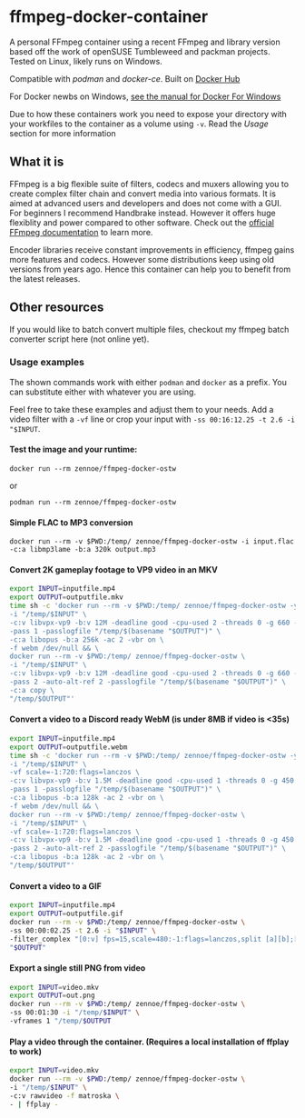 # ffmpeg-docker-container
A personal FFmpeg container using a recent FFmpeg and library version based off the work of openSUSE Tumbleweed and packman projects. Tested on Linux, likely runs on Windows.

Compatible with *podman* and *docker-ce*. Built on [Docker Hub](https://hub.docker.com/repository/docker/zennoe/ffmpeg-docker-ostw/)

For Docker newbs on Windows, [see the manual for Docker For Windows](https://docs.docker.com/docker-for-windows/)

Due to how these containers work you need to expose your directory with your workfiles to the container as a volume using `-v`. Read the *Usage* section for more information

## What it is

FFmpeg is a big flexible suite of filters, codecs and muxers allowing you to create complex filter chain and convert media into various formats. It is aimed at advanced users and developers and does not come with a GUI. For beginners I recommend Handbrake instead. However it offers huge flexiblity and power compared to other software. Check out the [official FFmpeg documentation](https://ffmpeg.org/documentation.html) to learn more.

Encoder libraries receive constant improvements in efficiency, ffmpeg gains more features and codecs. However some distributions keep using old versions from years ago. Hence this container can help you to benefit from the latest releases.

## Other resources

If you would like to batch convert multiple files, checkout my ffmpeg batch converter script here (not online yet).

### Usage examples
The shown commands work with either `podman` and `docker` as a prefix. You can substitute either with whatever you are using.

Feel free to take these examples and adjust them to your needs. Add a video filter with a `-vf` line or crop your input with `-ss 00:16:12.25 -t 2.6 -i "$INPUT`.

#### Test the image and your runtime:

`docker run --rm zennoe/ffmpeg-docker-ostw`

or

`podman run --rm zennoe/ffmpeg-docker-ostw`

#### Simple FLAC to MP3 conversion

`docker run --rm -v $PWD:/temp/ zennoe/ffmpeg-docker-ostw -i input.flac -c:a libmp3lame -b:a 320k output.mp3`

#### Convert 2K gameplay footage to VP9 video in an MKV

```bash
export INPUT=inputfile.mp4
export OUTPUT=outputfile.mkv
time sh -c 'docker run --rm -v $PWD:/temp/ zennoe/ffmpeg-docker-ostw -y \
-i "/temp/$INPUT" \
-c:v libvpx-vp9 -b:v 12M -deadline good -cpu-used 2 -threads 0 -g 660 -tile-columns 3 -row-mt 1 -frame-parallel 0 -vsync 2 -aq-mode 1 \
-pass 1 -passlogfile "/temp/$(basename "$OUTPUT")" \
-c:a libopus -b:a 256k -ac 2 -vbr on \
-f webm /dev/null && \
docker run --rm -v $PWD:/temp/ zennoe/ffmpeg-docker-ostw \
-i "/temp/$INPUT" \
-c:v libvpx-vp9 -b:v 12M -deadline good -cpu-used 2 -threads 0 -g 660 -tile-columns 3 -row-mt 1 -frame-parallel 0 -vsync 2 -aq-mode 1 \
-pass 2 -auto-alt-ref 2 -passlogfile "/temp/$(basename "$OUTPUT")" \
-c:a copy \
"/temp/$OUTPUT"'
```

#### Convert a video to a Discord ready WebM (is under 8MB if video is <35s)

```bash
export INPUT=inputfile.mp4
export OUTPUT=outputfile.webm
time sh -c 'docker run --rm -v $PWD:/temp/ zennoe/ffmpeg-docker-ostw -y \
-i "/temp/$INPUT" \
-vf scale=-1:720:flags=lanczos \
-c:v libvpx-vp9 -b:v 1.5M -deadline good -cpu-used 1 -threads 0 -g 450 -tile-columns 2 -row-mt 1 -frame-parallel 0 -vsync 2 -aq-mode 1 \
-pass 1 -passlogfile "/temp/$(basename "$OUTPUT")" \
-c:a libopus -b:a 128k -ac 2 -vbr on \
-f webm /dev/null && \
docker run --rm -v $PWD:/temp/ zennoe/ffmpeg-docker-ostw \
-i "/temp/$INPUT" \
-vf scale=-1:720:flags=lanczos \
-c:v libvpx-vp9 -b:v 1.5M -deadline good -cpu-used 1 -threads 0 -g 450 -tile-columns 2 -row-mt 1 -frame-parallel 0 -vsync 2 -aq-mode 1 \
-pass 2 -auto-alt-ref 2 -passlogfile "/temp/$(basename "$OUTPUT")" \
-c:a libopus -b:a 128k -ac 2 -vbr on \
"/temp/$OUTPUT"'
```

#### Convert a video to a GIF

```bash
export INPUT=inputfile.mp4
export OUTPUT=outputfile.gif
docker run --rm -v $PWD:/temp/ zennoe/ffmpeg-docker-ostw \
-ss 00:00:02.25 -t 2.6 -i "$INPUT" \
-filter_complex "[0:v] fps=15,scale=480:-1:flags=lanczos,split [a][b];[a] palettegen [p];[b][p] paletteuse" \
"$OUTPUT"
```

#### Export a single still PNG from video

```bash
export INPUT=video.mkv
export OUTPUT=out.png
docker run --rm -v $PWD:/temp/ zennoe/ffmpeg-docker-ostw \
-ss 00:01:30 -i "/temp/$INPUT" \
-vframes 1 "/temp/$OUTPUT
```

#### Play a video through the container. (Requires a local installation of ffplay to work)

```bash
export INPUT=video.mkv
docker run --rm -v $PWD:/temp/ zennoe/ffmpeg-docker-ostw \
-i "/temp/$INPUT" \
-c:v rawvideo -f matroska \
- | ffplay -
```
